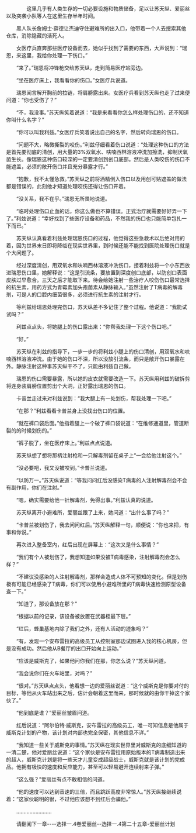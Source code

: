 <div class="read-content j_readContent" id="">
                <p>　　　　这里几乎有人类生存的一切必要设施和物质储备，足以让苏天纵、爱丽丝以及突袭小队等人在这里生存半年时间。<p>　　黑人队长詹姆士·薛德让杰迪守住避难所的出入口，他带着一个人去搜索其他仓库，消除隐藏的活死人。<p>　　女医疗兵直奔那些医疗设备而去，她似乎找到了需要的东西，大声说到：“瑞恩，来这里，我给你处理一下伤口。”<p>　　“来了。”瑞恩将冲锋枪交给苏天纵，走到简易医疗站旁边。<p>　　“坐在医疗床上，我看看你的伤口。”女医疗兵说道。<p>　　瑞恩闻言解开胸前的拉链，将肩膀露出来。女医疗兵看到苏天纵也走了过来便问道：“你也受伤了？”<p>　　“不，我没事。”苏天纵笑着说道：“我是来看看你怎么样处理伤口的，还不知道你叫什么名字？”<p>　　“你可以叫我利兹。”女医疗兵笑着说出自己的名字，然后转向瑞恩的伤口。<p>　　“问题不大，略微撕裂的咬伤。”利兹仔细看着伤口说道：“处理这种伤口的方法是首先要彻底的清创，用大量的3%双氧水、呋喃西林溶液冲洗加擦洗，抑制厌氧菌生长。像瑞恩这种伤口较深的一定要清创到创口底部。然后是人类咬伤的伤口不能遮盖，必须的敞开伤口并且充分暴露才行。”<p>　　“抱歉，我不太懂急救。”苏天纵之前将酒精倒入伤口以及用创可贴遮盖的做法都是错误的，此刻他才知道处理咬伤还得让伤口开着。<p>　　“没关系，我不在乎。”瑞恩无所畏地说道。<p>　　“临时处理伤口止血的话，你这么做也不算错误。正式治疗就需要好好弄一下了。”利兹说道：“幸好找到了些医疗设备和药品，不然我的伤口也只能简单包扎一下而已。”<p>　　苏天纵认真看着利兹处理瑞恩伤口的过程，他觉得这些急救术以后绝对用的着，因为世界末日即将降临在现实世界里，到时候还能不能找到医院处理伤口就是个大问题了。<p>　　经过深度清创，用双氧水和呋喃西林溶液冲洗伤口，接着利兹将一个小东西放进瑞恩伤口里，她解释说：“这是引流条，要放置到深度创口底部，以防创口表面皮肤过早愈合。三天之后才能取下来。待会给她注射一些治疗人咬伤伤口最常选择的抗生素，用药方式为青霉素加头孢菌素从静脉输入。”虽然注射了T病毒的解毒剂，可是人的口腔内细菌很多，必须进行抗生素的注射才行。<p>　　等利兹给瑞恩处理完伤口，苏天纵差不多记住了整个过程。他说道：“我能试试吗？”<p>　　利兹点点头，将她腿上的伤口露出来：“你帮我处理一下这个伤口吧。”<p>　　“好。”<p>　　苏天纵在利兹的指导下，一步一步的将利兹小腿上的伤口清创，用双氧水和呋喃西林溶液冲洗。由于她的伤口不深，所以没放引流条，而只是敞开伤口暴露在外。静脉注射这种事苏天纵干不了，只能由利兹自己做。<p>　　瑞恩的伤口需要暴露，所以她的皮衣就需要改造一下。苏天纵用利兹的破拆剪将连身装肩膀位置剪出个大洞，正好露出瑞恩的伤口。<p>　　卡普兰走过来对利兹说到：“我大腿上有一处划伤，帮我处理一下吧。”<p>　　“在那？”利兹看看卡普兰身上没找出伤口的位置。<p>　　“就在裤口袋后面。”他指着腿上一个破了裤口袋说道：“在维修通道里，管道断裂的的时候划伤的。”<p>　　“裤子脱了，坐在医疗床上。”利兹点点说道。<p>　　苏天纵想了想将那柄注射枪和一只解毒剂留在桌子上“一会给他注射这个。”<p>　　“没必要吧，我又没被咬到。”卡普兰说道。<p>　　“以防万一。”苏天纵说道：“等我问问红后没感染T病毒的人注射解毒剂会不会有副作用，你们在注射。”<p>　　“嗯，确实需要给他一针解毒剂，免得出事。”利兹认真的说道。<p>　　苏天纵离开小避难所，爱丽丝跟了上来，她问道：“出什么事了吗？”<p>　　“卡普兰被划伤了，我去问问红后。”苏天纵解释一句，顺便说：“你也来把，有事和你说。”<p>　　再次进入整备室内，红后出现在屏幕上：“这次又是什么事情？”<p>　　“我们有个人被划伤了，我想知道如果没被T病毒感染，注射解毒剂会怎么样？”<p>　　“不建议没感染的人注射解毒剂，那样会造成人体不可预知的变化。但是划伤极有可能已经感染了T病毒，你们可以使用小避难所里的T病毒快速检测原型设备查一下。”<p>　　“知道了，那设备放在那？”<p>　　“根据以前的记录，该设备被放置在武器柜最下层。”<p>　　“红后，蜂巢基地内除了我们之外，还有人活动的迹象吗？”<p>　　“有，发现一个安布雷拉的高级员工从控制室那边试图进入我的核心机房，但是没有成功。然后他从B餐厅的出口开始向上运动。”<p>　　“应该是威斯克了，如果他问你我们在那，你怎么说？”苏天纵问道。<p>　　“我会说你们在火车站里，对吗？”<p>　　“很对。”苏天纵点点头，他看想一边的爱丽丝说道：“这个威斯克是你要对付的目标，等他从火车站出来之后，估计会朝着这里而来，那时候就的由你干掉这个家伙了。”<p>　　“他到底是谁？”爱丽丝皱眉问道。<p>　　红后说道：“阿尔伯特·威斯克，安布雷拉的高级员工，唯一可知信息是他属于威斯克计划的产物，该计划对内部也完全保密，其他信息不详。”<p>　　“我知道一些关于威斯克的事情。”苏天纵在现实世界里对威斯克的底细知道的一清二楚，他对爱丽丝说道：“这个家伙是安布雷拉用原始版本的T病毒制造出来的超人，威斯克计划是将一些天才儿童变成超级战士，威斯克就是该计划的完成品。他拥有极快的速度和反应能力，甚至可以轻易避开连续射来子弹。”<p>　　“这么强？”爱丽丝有点不敢相信的问道。<p>　　“他的速度可以达到音速的三倍，而且跳跃高度非常惊人。”苏天纵接继续说着：“这家伙聪明的很，不过他应该想不到红后会骗他。”<p>　　……………………<p>　　请翻阅下一章----选择一.4卷爱丽丝--选择一.4第二十五章-爱丽丝计划<p> 
            </div>